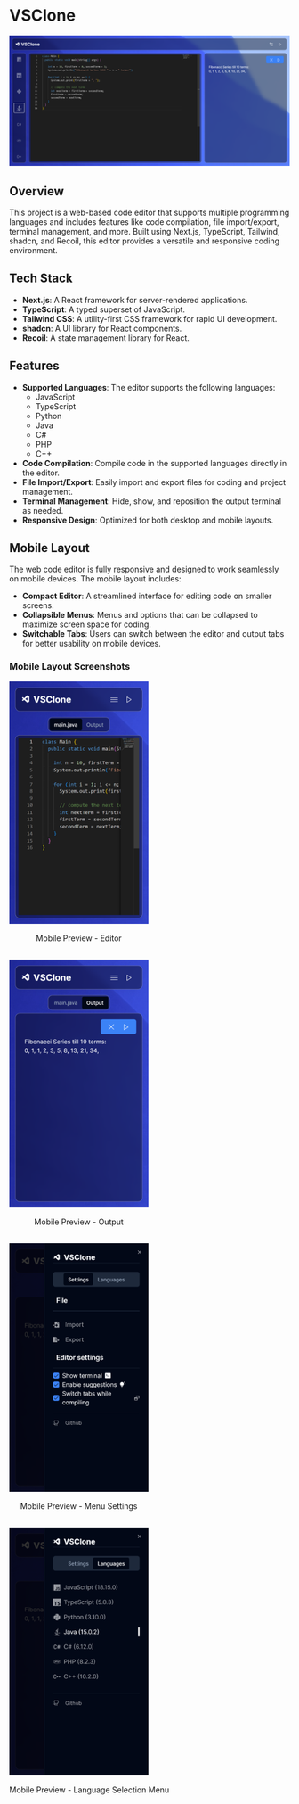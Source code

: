 # VSClone
![General preview ](/public/assets/img/readme/desktop_preview.png)

## Overview
This project is a web-based code editor that supports multiple programming languages and includes features like code compilation, file import/export, terminal management, and more. Built using Next.js, TypeScript, Tailwind, shadcn, and Recoil, this editor provides a versatile and responsive coding environment.

## Tech Stack

- **Next.js**: A React framework for server-rendered applications.
- **TypeScript**: A typed superset of JavaScript.
- **Tailwind CSS**: A utility-first CSS framework for rapid UI development.
- **shadcn**: A UI library for React components.
- **Recoil**: A state management library for React.

## Features

- **Supported Languages**: The editor supports the following languages:
    - JavaScript
    - TypeScript
    - Python
    - Java
    - C#
    - PHP
    - C++
- **Code Compilation**: Compile code in the supported languages directly in the editor.
- **File Import/Export**: Easily import and export files for coding and project management.
- **Terminal Management**: Hide, show, and reposition the output terminal as needed.
- **Responsive Design**: Optimized for both desktop and mobile layouts.

## Mobile Layout

The web code editor is fully responsive and designed to work seamlessly on mobile devices. The mobile layout includes:
- **Compact Editor**: A streamlined interface for editing code on smaller screens.
- **Collapsible Menus**: Menus and options that can be collapsed to maximize screen space for coding.
- **Switchable Tabs**: Users can switch between the editor and output tabs for better usability on mobile devices.

### Mobile Layout Screenshots


<div style="display: flex; flex-direction: row; gap: 1rem; justify-content: space-between; flex-wrap: wrap">
  <div>
    <img src="/public/assets/img/readme/mobile_preview_editor.png" width="250" alt="Mobile Preview - Editor" />
    <p style="text-align: center;">Mobile Preview - Editor</p>
  </div>
  <div>
    <img src="/public/assets/img/readme/mobile_preview_output.png" width="250" alt="Mobile Preview - Output" />
    <p style="text-align: center;">Mobile Preview - Output</p>
  </div>
  <div>
    <img src="/public/assets/img/readme/mobile_preview_menu_settings.png" width="250" alt="Mobile Preview - Menu Settings" />
    <p style="text-align: center;">Mobile Preview - Menu Settings</p>
  </div>
  <div>
    <img src="/public/assets/img/readme/mobile_preview_menu_language_selection.png" width="250" alt="Mobile Preview - Menu Language Selection" />
    <p style="text-align: center;">Mobile Preview - Language Selection Menu </p>
  </div>
</div>


